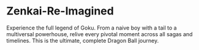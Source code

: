 # Zenkai-Re-Imagined
Experience the full legend of Goku. From a naive boy with a tail to a multiversal powerhouse, relive every pivotal moment across all sagas and timelines. This is the ultimate, complete Dragon Ball journey.
